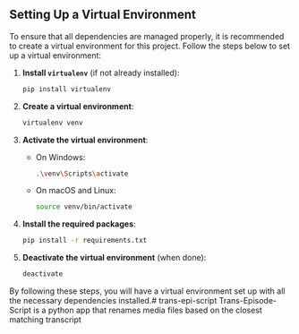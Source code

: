 ## Setting Up a Virtual Environment

To ensure that all dependencies are managed properly, it is recommended to create a virtual environment for this project. Follow the steps below to set up a virtual environment:

1. **Install `virtualenv`** (if not already installed):
    ```sh
    pip install virtualenv
    ```

2. **Create a virtual environment**:
    ```sh
    virtualenv venv
    ```

3. **Activate the virtual environment**:
    - On Windows:
        ```sh
        .\venv\Scripts\activate
        ```
    - On macOS and Linux:
        ```sh
        source venv/bin/activate
        ```

4. **Install the required packages**:
    ```sh
    pip install -r requirements.txt
    ```

5. **Deactivate the virtual environment** (when done):
    ```sh
    deactivate
    ```

By following these steps, you will have a virtual environment set up with all the necessary dependencies installed.# trans-epi-script
Trans-Episode-Script is a python app that renames media files based on the closest matching transcript
